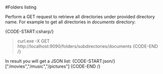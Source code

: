 ﻿#Folders listing

Perform a GET request to retrieve all directories under provided directory name. For example to get all directories in *documents* directory:

{CODE-START:csharp/}
> curl.exe -X GET http://localhost:9090/folders/subdirectories/documents
{CODE-END /}

In result you will get a JSON list:
{CODE-START:json/}
["/movies","/music","/pictures"]
{CODE-END /}